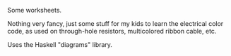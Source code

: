 Some worksheets.

Nothing very fancy, just some stuff for my kids to learn the electrical color code, as used on through-hole resistors, multicolored ribbon cable, etc.

Uses the Haskell "diagrams" library.
